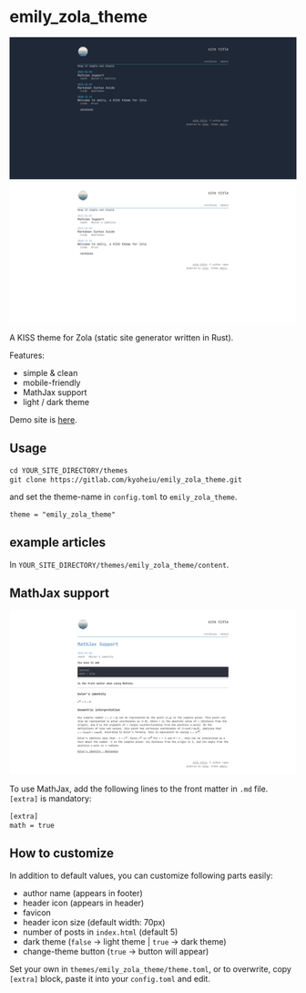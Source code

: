 # emily_zola_theme

![screenshot03](static/images/ss03.png)
![screenshot01](static/images/ss01.png)


A KISS theme for Zola (static site generator written in Rust). 

Features:
- simple & clean
- mobile-friendly
- MathJax support
- light / dark theme

Demo site is [here](https://emily-zola-theme.netlify.app/).

## Usage

```
cd YOUR_SITE_DIRECTORY/themes
git clone https://gitlab.com/kyoheiu/emily_zola_theme.git
```

and set the theme-name in `config.toml` to `emily_zola_theme`.

```
theme = "emily_zola_theme"
```

## example articles

In `YOUR_SITE_DIRECTORY/themes/emily_zola_theme/content`.

## MathJax support

![screenshot02](static/images/ss02.png)

To use MathJax, add the following lines to the front matter in `.md` file. `[extra]` is mandatory:

```
[extra]
math = true
```

## How to customize
In addition to default values, you can customize following parts easily:

- author name (appears in footer)
- header icon (appears in header)
- favicon
- header icon size (default width: 70px)
- number of posts in `index.html` (default 5)
- dark theme (`false` -> light theme | `true` -> dark theme)
- change-theme button (`true` -> button will appear)

Set your own in `themes/emily_zola_theme/theme.toml`, or to overwrite, copy `[extra]` block, paste it into your `config.toml` and edit.
